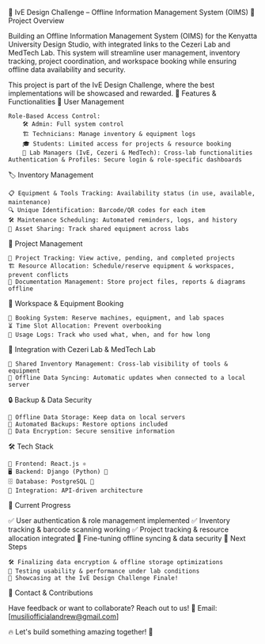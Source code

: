 🚀 IvE Design Challenge – Offline Information Management System (OIMS)
📌 Project Overview

Building an Offline Information Management System (OIMS) for the Kenyatta University Design Studio, with integrated links to the Cezeri Lab and MedTech Lab. This system will streamline user management, inventory tracking, project coordination, and workspace booking while ensuring offline data availability and security.

This project is part of the IvE Design Challenge, where the best implementations will be showcased and rewarded.
🎯 Features & Functionalities
🔑 User Management

    Role-Based Access Control:
        🛠 Admin: Full system control
        🏗 Technicians: Manage inventory & equipment logs
        🎓 Students: Limited access for projects & resource booking
        🔬 Lab Managers (IvE, Cezeri & MedTech): Cross-lab functionalities
    Authentication & Profiles: Secure login & role-specific dashboards

🏷 Inventory Management

    📋 Equipment & Tools Tracking: Availability status (in use, available, maintenance)
    🔍 Unique Identification: Barcode/QR codes for each item
    🛠 Maintenance Scheduling: Automated reminders, logs, and history
    🔗 Asset Sharing: Track shared equipment across labs

📂 Project Management

    📌 Project Tracking: View active, pending, and completed projects
    🏗 Resource Allocation: Schedule/reserve equipment & workspaces, prevent conflicts
    📑 Documentation Management: Store project files, reports & diagrams offline

📅 Workspace & Equipment Booking

    📆 Booking System: Reserve machines, equipment, and lab spaces
    ⏳ Time Slot Allocation: Prevent overbooking
    📜 Usage Logs: Track who used what, when, and for how long

🔗 Integration with Cezeri Lab & MedTech Lab

    🔄 Shared Inventory Management: Cross-lab visibility of tools & equipment
    🔁 Offline Data Syncing: Automatic updates when connected to a local server

🔒 Backup & Data Security

    💾 Offline Data Storage: Keep data on local servers
    🔄 Automated Backups: Restore options included
    🔐 Data Encryption: Secure sensitive information

🛠 Tech Stack

    🎨 Frontend: React.js ⚛️
    🖥 Backend: Django (Python) 🐍
    🗄 Database: PostgreSQL 🐘
    🔗 Integration: API-driven architecture

🚀 Current Progress

✅ User authentication & role management implemented
✅ Inventory tracking & barcode scanning working
✅ Project tracking & resource allocation integrated
🔄 Fine-tuning offline syncing & data security
📌 Next Steps

    🛠 Finalizing data encryption & offline storage optimizations
    🎯 Testing usability & performance under lab conditions
    🎉 Showcasing at the IvE Design Challenge Finale!

📧 Contact & Contributions

Have feedback or want to collaborate? Reach out to us!
📩 Email: [musiliofficialandrew@gmail.com]

🔥 Let's build something amazing together! 🚀